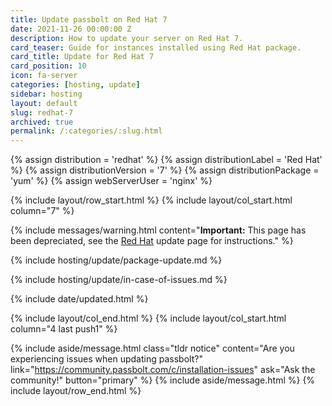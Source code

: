 ```yaml
---
title: Update passbolt on Red Hat 7
date: 2021-11-26 00:00:00 Z
description: How to update your server on Red Hat 7.
card_teaser: Guide for instances installed using Red Hat package.
card_title: Update for Red Hat 7
card_position: 10
icon: fa-server
categories: [hosting, update]
sidebar: hosting
layout: default
slug: redhat-7
archived: true
permalink: /:categories/:slug.html
---
```


{% assign distribution = 'redhat' %}
{% assign distributionLabel = 'Red Hat' %}
{% assign distributionVersion = '7' %}
{% assign distributionPackage = 'yum' %}
{% assign webServerUser = 'nginx' %}

{% include layout/row_start.html %}
{% include layout/col_start.html column="7" %}

{% include messages/warning.html
    content="**Important:** This page has been depreciated, see the [Red Hat](redhat) update page for instructions."
%}

{% include hosting/update/package-update.md %}

{% include hosting/update/in-case-of-issues.md %}

{% include date/updated.html %}

{% include layout/col_end.html %}
{% include layout/col_start.html column="4 last push1" %}

{% include aside/message.html
    class="tldr notice"
    content="Are you experiencing issues when updating passbolt?"
    link="https://community.passbolt.com/c/installation-issues"
    ask="Ask the community!"
    button="primary"
%}
{% include aside/message.html %}
{% include layout/row_end.html %}
